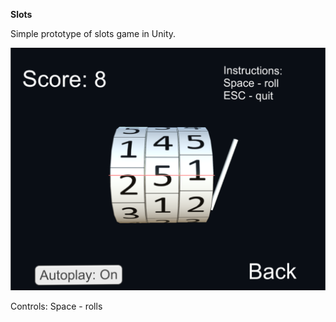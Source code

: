 **Slots**

Simple prototype of slots game in Unity.

![Alt text](slots.png?raw=true "Slots-Unity")


Controls:
Space - rolls
